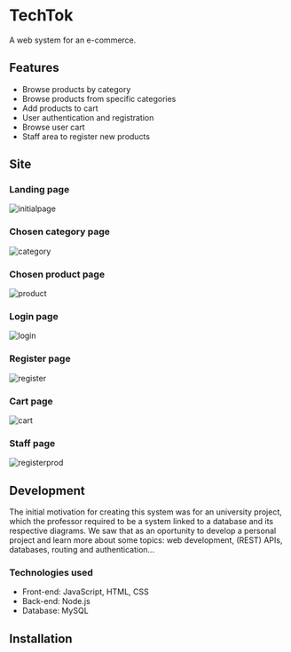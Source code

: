 # TechTok
  A web system for an e-commerce.
  
## Features
- Browse products by category
- Browse products from specific categories
- Add products to cart
- User authentication and registration
- Browse user cart
- Staff area to register new products

## Site

### Landing page
![initialpage](https://github.com/vdamasceno04/techtok/assets/101156671/32217c6e-1831-4abf-ac63-cab59cecd6f5)

### Chosen category page
![category](https://github.com/vdamasceno04/techtok/assets/101156671/981e56d9-979a-408a-8a92-c7cf2f95c395)

### Chosen product page
![product](https://github.com/vdamasceno04/techtok/assets/101156671/44a26eea-be9e-401f-897f-af7ab2b457d9)

### Login page
![login](https://github.com/vdamasceno04/techtok/assets/101156671/24f98f26-6f8a-44aa-878d-94e242a8577d)

### Register page
![register](https://github.com/vdamasceno04/techtok/assets/101156671/967cdac8-2db8-45d6-a1d9-0388cd41e052)

### Cart page
![cart](https://github.com/vdamasceno04/techtok/assets/101156671/829540bf-bcc5-4f59-accf-ceec6613d839)

### Staff page
![registerprod](https://github.com/vdamasceno04/techtok/assets/101156671/cae63a75-5397-4dc6-800d-0572ca45c895)

## Development
The initial motivation for creating this system was for an university project, which
the professor required to be a system linked to a database and its respective diagrams.
We saw that as an oportunity to develop a personal project and learn more about some
topics: web development, (REST) APIs, databases, routing and authentication... 

### Technologies used
- Front-end: JavaScript, HTML, CSS
- Back-end: Node.js
- Database: MySQL
## Installation
